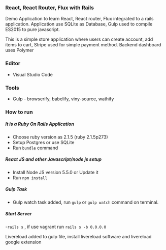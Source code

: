 ### React, React Router, Flux with Rails
Demo Application to learn React, React router, Flux integrated to a rails application. Application use
SQLite as Database, Gulp used to compile ES2015 to pure javascript.

This is a simple store application where users can create account, add items to cart, Stripe used for
simple payment method. Backend dashboard uses Polymer

### Editor 
- Visual Studio Code 

### Tools
- Gulp - browserify, babelify, viny-source, wathify 

### How to run 

##### It is a Ruby On Rails Application
- Choose ruby version as 2.1.5 (ruby 2.1.5p273)
- Setup Postgres or use SQLite 
- Run `bundle` command 

##### React JS and other Javascript/node js setup 
- Install Node JS version 5.5.0 or Update it 
- Run  `npm install` 

##### Gulp Task
- Gulp watch task added, run `gulp` or `gulp watch` command on terminal.

##### Start Server
-`rails s` , if use vagrant run `rails s -b 0.0.0.0`

>
Livereload added to gulp file, install livereload software and livereload google extension 

 
 
